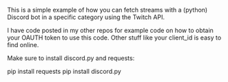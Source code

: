 
This is a simple example of how you can fetch streams with a (python) Discord bot in a specific category using the Twitch API.

I have code posted in my other repos for example code on how to obtain your OAUTH token to use this code. Other stuff like your client_id is easy to find online.

Make sure to install discord.py and requests:

pip install requests
pip install discord.py
